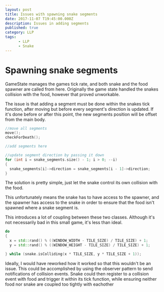 ```yaml
---
layout: post
title: Issues with spawning snake segments
date: 2017-11-07 T19:45:00.000Z
description: Issues in adding segments
published: true
category: LLP
tags:
      - LLP
      - Snake
---
```



# Spawning snake segments

GameState manages the games tick rate, and both snake and the food spawner are called from here.
Originally the game state handled the snakes collision with the food, however that proved unworkable.

The issue is that adding a segment must be done within the snakes tick function, after moving but before every segment's direction is updated.
If it's done before or after this point, the new segments position will be offset from the main body.

```C++
//move all segments
move();
checkForDeath();

//add segments here

//update segment direction by passing it down
for (int i = snake_segments.size() - 1; i > 0; --i)
{
  snake_segments[i]->direction = snake_segments[i - 1]->direction;
}
```

The solution is pretty simple, just let the snake control its own collision with the food.

This unfortunately means the snake has to have access to the spawner, and the spawner has access to the snake in order to ensure that the food isn't spawned where a snake segment is.

This introduces a lot of coupling between these two classes. Although it's not necessarily bad in this small game, it's less than ideal.

```C++
do
{
  x = std::rand() % ((WINDOW_WIDTH - TILE_SIZE) / TILE_SIZE) + 1;
  y = std::rand() % ((WINDOW_HEIGHT - TILE_SIZE) / TILE_SIZE) + 1;

} while (snake.isColliding(x * TILE_SIZE, y * TILE_SIZE + 1));
```
 
Ideally, I would have reworked how it worked so that this wouldn't be an issue. This could be accomplished by using the observer pattern to send notifications of collision events. Snake could then register to a collision event with food and trigger it within its tick function, while ensuring neither food nor snake are coupled too tightly with eachother
